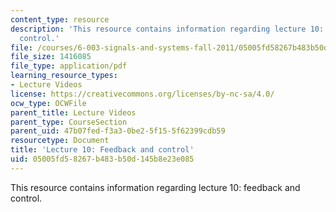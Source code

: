 ```yaml
---
content_type: resource
description: 'This resource contains information regarding lecture 10: feedback and
  control.'
file: /courses/6-003-signals-and-systems-fall-2011/05005fd58267b483b50d145b8e23e085_MIT6_003F11_lec10.pdf
file_size: 1416085
file_type: application/pdf
learning_resource_types:
- Lecture Videos
license: https://creativecommons.org/licenses/by-nc-sa/4.0/
ocw_type: OCWFile
parent_title: Lecture Videos
parent_type: CourseSection
parent_uid: 47b07fed-f3a3-0be2-5f15-5f62399cdb59
resourcetype: Document
title: 'Lecture 10: Feedback and control'
uid: 05005fd5-8267-b483-b50d-145b8e23e085
---
```

This resource contains information regarding lecture 10: feedback and control.